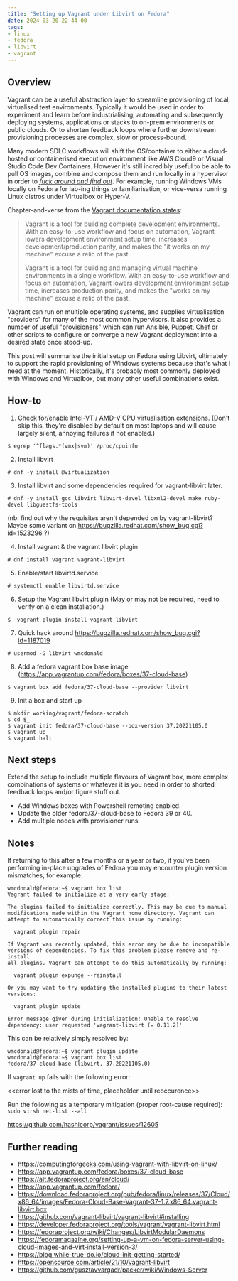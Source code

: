 ```yaml
---
title: "Setting up Vagrant under Libvirt on Fedora"
date: 2024-03-20 22-44-00
tags:
- linux
- fedora
- libvirt
- vagrant
---
```


## Overview
Vagrant can be a useful abstraction layer to streamline provisioning of local, virtualised test environments. Typically it would be used in order to experiment and learn before industrialising, automating and subsequently deploying systems, applications or stacks to on-prem environments or public clouds. Or to shorten feedback loops where further downstream provisioning processes are complex, slow or process-bound.

Many modern SDLC workflows will shift the OS/container to either a cloud-hosted or containerised execution environment like AWS Cloud9 or Visual Studio Code Dev Containers. However it's still incredibly useful to be able to pull OS images, combine and compose them and run locally in a hypervisor in order to [_fuck around and find out_](https://knowyourmeme.com/memes/fuck-around-and-find-out-fafo). For example, running Windows VMs locally on Fedora for lab-ing things or familiarisation, or vice-versa running Linux distros under Virtualbox or Hyper-V.

Chapter-and-verse from the [Vagrant documentation states](https://developer.hashicorp.com/vagrant/tutorials/getting-started/getting-started-index):

> Vagrant is a tool for building complete development environments. With an easy-to-use workflow and focus on automation, Vagrant lowers development environment setup time, increases development/production parity, and makes the "it works on my machine" excuse a relic of the past.
>
> Vagrant is a tool for building and managing virtual machine environments in a single workflow. With an easy-to-use workflow and focus on automation, Vagrant lowers development environment setup time, increases production parity, and makes the "works on my machine" excuse a relic of the past.

Vagrant can run on multiple operating systems, and supplies virtualisation "providers" for many of the most common hypervisors.  It also provides a number of useful "provisioners" which can run Ansible, Puppet, Chef or other scripts to configure or converge a new Vagrant deployment into a desired state once stood-up.

This post will summarise the initial setup on Fedora using Libvirt, ultimately to support the rapid provisioning of Windows systems because that's what I need at the moment.  Historically, it's probably most commonly deployed with Windows and Virtualbox, but many other useful combinations exist. 

## How-to
1. Check for/enable Intel-VT / AMD-V CPU virtualisation extensions. (Don't skip this, they're disabled by default on most laptops and will cause largely silent, annoying failures if not enabled.)
```
$ egrep '^flags.*(vmx|svm)' /proc/cpuinfo
```

2. Install libvirt
```
# dnf -y install @virtualization
```

3. Install libvirt and some dependencies required for vagrant-libvirt later.
```
# dnf -y install gcc libvirt libvirt-devel libxml2-devel make ruby-devel libguestfs-tools
```

(nb: find out why the requisites aren't depended on by vagrant-libvirt? Maybe some variant on https://bugzilla.redhat.com/show_bug.cgi?id=1523296 ?)

4. Install vagrant & the vagrant libvirt plugin
```
# dnf install vagrant vagrant-libvirt
```

5. Enable/start libvirtd.service
```
# systemctl enable libvirtd.service
```

6. Setup the Vagrant libvirt plugin (May or may not be required, need to verify on a clean installation.)
```
$  vagrant plugin install vagrant-libvirt
```

7. Quick hack around https://bugzilla.redhat.com/show_bug.cgi?id=1187019
```
# usermod -G libvirt wmcdonald
```

8. Add a fedora vagrant box base image (https://app.vagrantup.com/fedora/boxes/37-cloud-base)
```
$ vagrant box add fedora/37-cloud-base --provider libvirt
```

9. Init a box and start up
```
$ mkdir working/vagrant/fedora-scratch
$ cd $_
$ vagrant init fedora/37-cloud-base --box-version 37.20221105.0
$ vagrant up
$ vagrant halt
```

## Next steps
Extend the setup to include multiple flavours of Vagrant box, more complex combinations of systems or whatever it is you need in order to shorted feedback loops and/or figure stuff out.

- Add Windows boxes with Powershell remoting enabled. 
- Update the older fedora/37-cloud-base to Fedora 39 or 40.
- Add multiple nodes with provisioner runs.

## Notes
If returning to this after a few months or a year or two, if you've been performing in-place upgrades of Fedora you may encounter plugin version mismatches, for example:
```
wmcdonald@fedora:~$ vagrant box list
Vagrant failed to initialize at a very early stage:

The plugins failed to initialize correctly. This may be due to manual
modifications made within the Vagrant home directory. Vagrant can
attempt to automatically correct this issue by running:

  vagrant plugin repair

If Vagrant was recently updated, this error may be due to incompatible
versions of dependencies. To fix this problem please remove and re-install
all plugins. Vagrant can attempt to do this automatically by running:

  vagrant plugin expunge --reinstall

Or you may want to try updating the installed plugins to their latest
versions:

  vagrant plugin update

Error message given during initialization: Unable to resolve dependency: user requested 'vagrant-libvirt (= 0.11.2)'
```
This can be relatively simply resolved by:
```
wmcdonald@fedora:~$ vagrant plugin update
wmcdonald@fedora:~$ vagrant box list
fedora/37-cloud-base (libvirt, 37.20221105.0)
```

If `vagrant up` fails with the following error:

<<error lost to the mists of time, placeholder until reoccurence>>

Run the following as a temporary mitigation (proper root-cause required):
```sudo virsh net-list --all```

https://github.com/hashicorp/vagrant/issues/12605

## Further reading
- https://computingforgeeks.com/using-vagrant-with-libvirt-on-linux/
- https://app.vagrantup.com/fedora/boxes/37-cloud-base
- https://alt.fedoraproject.org/en/cloud/
- https://app.vagrantup.com/fedora/
- https://download.fedoraproject.org/pub/fedora/linux/releases/37/Cloud/x86_64/images/Fedora-Cloud-Base-Vagrant-37-1.7.x86_64.vagrant-libvirt.box
- https://github.com/vagrant-libvirt/vagrant-libvirt#installing
- https://developer.fedoraproject.org/tools/vagrant/vagrant-libvirt.html
- https://fedoraproject.org/wiki/Changes/LibvirtModularDaemons
- https://fedoramagazine.org/setting-up-a-vm-on-fedora-server-using-cloud-images-and-virt-install-version-3/
- https://blog.while-true-do.io/cloud-init-getting-started/
- https://opensource.com/article/21/10/vagrant-libvirt
- https://github.com/gusztavvargadr/packer/wiki/Windows-Server
